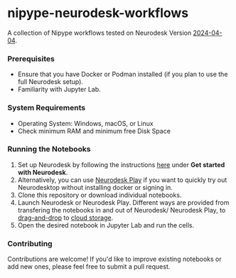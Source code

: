 # nipype-neurodesk-workflows
A collection of Nipype workflows tested on Neurodesk Version [2024-04-04](https://hub.docker.com/layers/vnmd/neurodesktop/2024-04-04/images/sha256-5f7b1836e5dc33945d27bfbf91011bb21c4019e7c650b02f22edf313b1d33db4?context=explore).

### Prerequisites
- Ensure that you have Docker or Podman installed (if you plan to use the full Neurodesk setup).
- Familiarity with Jupyter Lab.

### System Requirements
- Operating System: Windows, macOS, or Linux
- Check minimum RAM and minimum free Disk Space

### Running the Notebooks
1. Set up Neurodesk by following the instructions [here](https://www.neurodesk.org/) under **Get started with Neurodesk**.
2. Alternatively, you can use [Neurodesk Play](https://www.neurodesk.org/docs/getting-started/neurodesktop/play/) if you want to quickly try out Neurodesktop without installing docker or signing in.
3. Clone this repository or download individual notebooks.
4. Launch Neurodesk or Neurodesk Play. Different ways are provided from transfering the notebooks in and out of Neurodesk/ Neurodesk Play, to [drag-and-drop](https://www.neurodesk.org/docs/getting-started/neurodesktop/storage/#drag-and-drop) to [cloud storage](https://www.neurodesk.org/docs/getting-started/neurodesktop/storage/#cloud-storage).
5. Open the desired notebook in Jupyter Lab and run the cells. 

### Contributing
Contributions are welcome! If you'd like to improve existing notebooks or add new ones, please feel free to submit a pull request.
